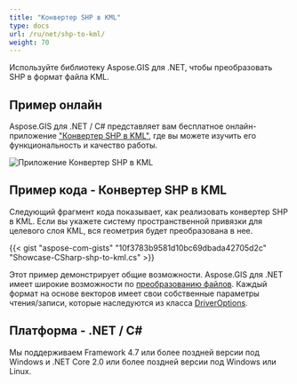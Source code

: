 ```yaml
---
title: "Конвертер SHP в KML"
type: docs
url: /ru/net/shp-to-kml/
weight: 70
---
```


Используйте библиотеку Aspose.GIS для .NET, чтобы преобразовать SHP в формат файла KML.

## **Пример онлайн**

Aspose.GIS для .NET / C# представляет вам бесплатное онлайн-приложение ["Конвертер SHP в KML"](https://products.aspose.app/gis/conversion/shp-to-kml), где вы можете изучить его функциональность и качество работы.

![Приложение Конвертер SHP в KML](conversion.png)

## **Пример кода - Конвертер SHP в KML**

Следующий фрагмент кода показывает, как реализовать конвертер SHP в KML. Если вы укажете систему пространственной привязки для целевого слоя KML, вся геометрия будет преобразована в нее. 

{{< gist "aspose-com-gists" "10f3783b9581d10bc69dbada42705d2c" "Showcase-CSharp-shp-to-kml.cs" >}}

Этот пример демонстрирует общие возможности. Aspose.GIS для .NET имеет широкие возможности по [преобразованию файлов](https://docs.aspose.com/gis/net/vector-layers/). Каждый формат на основе векторов имеет свои собственные параметры чтения/записи, которые наследуются из класса [DriverOptions](https://reference.aspose.com/gis/net/aspose.gis/driveroptions).

## **Платформа - .NET / C#**

Мы поддерживаем Framework 4.7 или более поздней версии под Windows и .NET Core 2.0 или более поздней версии под Windows или Linux.
